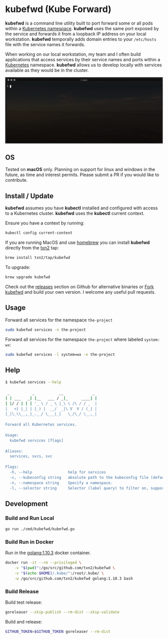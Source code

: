 # kubefwd (Kube Forward)

**kubefwd** is a command line utility built to port forward some or all pods within a [Kubernetes namespace]. **kubefwd** uses the same port exposed by the service and forwards it from a loopback IP address on your local workstation. **kubefwd** temporally adds domain entries to your `/etc/hosts` file with the service names it forwards.

When working on our local workstation, my team and I often build applications that access services by their service names and ports within a [Kubernetes] namespace. **kubefwd** allows us to develop locally with services available as they would be in the cluster.

![kubefwd - Kubernetes port forward](kubefwd_ani.gif)

## OS

Tested on **macOS** only. Planning on support for linux and windows in the future, as time and interest permits. Please submit a PR if you would like to contribute.

## Install / Update

**kubefwd** assumes you have **kubectl** installed and configured with access to a Kubernetes cluster. **kubefwd** uses the **kubectl** current context.

Ensure you have a context by running:
```bash
kubectl config current-context
```

If you are running MacOS and use [homebrew] you can install **kubefwd** directly from the [txn2] tap:

```bash
brew install txn2/tap/kubefwd
```

To upgrade:
```bash
brew upgrade kubefwd
```

Check out the [releases](https://github.com/txn2/kubefwd/releases) section on Github for alternative binaries or [Fork kubefwd](https://github.com/txn2/kubefwd) and build your own version. I welcome any useful pull requests.

## Usage

Forward all services for the namespace `the-project`
```bash
sudo kubefwd services -n the-project
```

Forward all services for the namespace `the-project` where labeled `system: wx`:

```bash
sudo kubefwd services -l system=wx -n the-project
```

## Help

```bash
$ kubefwd services --help

 _          _           __             _
| | ___   _| |__   ___ / _|_      ____| |
| |/ / | | | '_ \ / _ \ |_\ \ /\ / / _  |
|   <| |_| | |_) |  __/  _|\ V  V / (_| |
|_|\_\\__,_|_.__/ \___|_|   \_/\_/ \__,_|

Forward all Kubernetes services.

Usage:
  kubefwd services [flags]

Aliases:
  services, svcs, svc

Flags:
  -h, --help                help for services
  -c, --kubeconfig string   absolute path to the kubeconfig file (default "/Users/cjimti/.kube/config")
  -n, --namespace string    Specify a namespace.
  -l, --selector string     Selector (label query) to filter on, supports '=', '==', and '!='.(e.g. -l key1=value1,key2=value2)
```

## Development

### Build and Run Local

```bash
go run ./cmd/kubefwd/kubefwd.go
```

### Build Run in Docker

Run in the [golang:1.10.3] docker container.
```bash
docker run -it --rm --privileged \
    -v "$(pwd)":/go/src/github.com/txn2/kubefwd \
    -v "$(echo $HOME)/.kube/":/root/.kube/ \
    -w /go/src/github.com/txn2/kubefwd golang:1.10.3 bash
```



### Build Release

Build test release:
```bash
goreleaser --skip-publish --rm-dist --skip-validate
```

Build and release:
```bash
GITHUB_TOKEN=$GITHUB_TOKEN goreleaser --rm-dist
```

[Kubernetes]:https://kubernetes.io/
[Kubernetes namespace]:https://kubernetes.io/docs/concepts/overview/working-with-objects/namespaces/
[homebrew]:https://brew.sh/
[txn2]:https://txn2.com/
[golang:1.10.3]:https://hub.docker.com/_/golang/